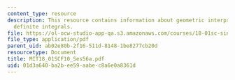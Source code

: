 ```yaml
---
content_type: resource
description: This resource contains information about geometric interpretation of
  definite integrals.
file: https://ol-ocw-studio-app-qa.s3.amazonaws.com/courses/18-01sc-single-variable-calculus-fall-2010/01d3a640ba2bee59aabec8a6e0a8361d_MIT18_01SCF10_Ses56a.pdf
file_type: application/pdf
parent_uid: ab02e80b-2f16-511d-8148-1be8277cb20d
resourcetype: Document
title: MIT18_01SCF10_Ses56a.pdf
uid: 01d3a640-ba2b-ee59-aabe-c8a6e0a8361d
---
```

